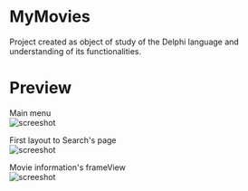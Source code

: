 # MyMovies
Project created as object of study of the Delphi language and understanding of its functionalities.

# Preview

Main menu <br>
![screeshot](https://imagizer.imageshack.com/img923/4153/4Ufmkk.jpg)

First layout to Search's page <br>
![screeshot](https://imagizer.imageshack.com/img924/6162/nl8L8t.jpg)

Movie information's frameView <br>
![screeshot](https://imagizer.imageshack.com/img921/4331/MAyhsB.jpg)
